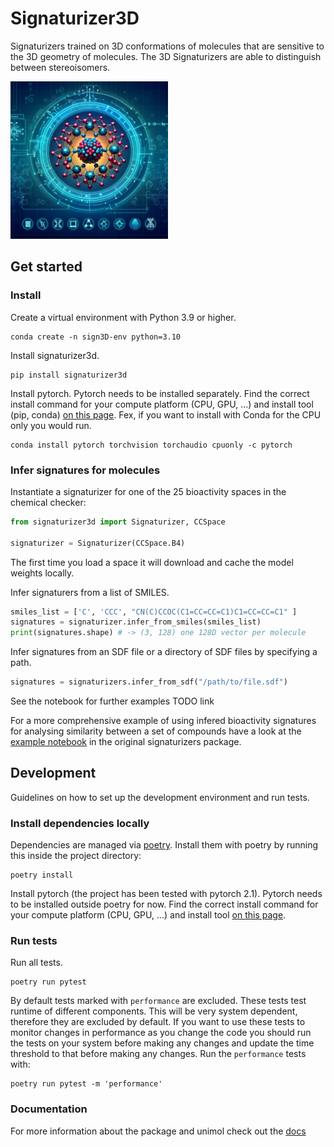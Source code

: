 # Signaturizer3D

Signaturizers trained on 3D conformations of molecules that are sensitive to the 3D geometry of molecules. The 3D Signaturizers are able to distinguish between stereoisomers. 

<img src="logo.png" width="50%" height="50%">

## Get started

### Install
Create a virtual environment with Python 3.9 or higher.
```shell
conda create -n sign3D-env python=3.10
```
Install signaturizer3d.
```shell
pip install signaturizer3d
```
Install pytorch. Pytorch needs to be installed separately. Find the correct install
command for your compute platform (CPU, GPU, ...) and install tool (pip, conda) [on this page](https://pytorch.org/get-started/locally/).
Fex, if you want to install with Conda for the CPU only you would run.
```shell
conda install pytorch torchvision torchaudio cpuonly -c pytorch
```
### Infer signatures for molecules
Instantiate a signaturizer for one of the 25 bioactivity spaces in the chemical checker:
```python
from signaturizer3d import Signaturizer, CCSpace

signaturizer = Signaturizer(CCSpace.B4)
```
The first time you load a space it will download and cache the model weights
locally.

Infer signaturers from a list of SMILES.
```python
smiles_list = ['C', 'CCC', "CN(C)CCOC(C1=CC=CC=C1)C1=CC=CC=C1" ]
signatures = signaturizer.infer_from_smiles(smiles_list)
print(signatures.shape) # -> (3, 128) one 128D vector per molecule
```

Infer signatures from an SDF file or a directory of SDF files by specifying a path.
```python
signatures = signaturizers.infer_from_sdf("/path/to/file.sdf")
```

See the notebook for further examples TODO link

For a more comprehensive example of using infered bioactivity signatures for analysing similarity between a set of compounds 
have a look at the [example notebook](https://gitlabsbnb.irbbarcelona.org/packages/signaturizer/-/blob/master/notebook/signaturizer.ipynb) in the original signaturizers package.

## Development
Guidelines on how to set up the development environment and run tests.

### Install dependencies locally
Dependencies are managed via [poetry](https://python-poetry.org/). Install them with poetry by running this inside
the project directory:
```shell
poetry install
```

Install pytorch (the project has been tested with pytorch 2.1). Pytorch needs to be installed outside poetry for now. Find the correct install
command for your compute platform (CPU, GPU, ...) and install tool [on this page](https://pytorch.org/get-started/locally/).

### Run tests
Run all tests.
```shell
poetry run pytest
```

By default tests marked with `performance` are excluded. These tests test runtime of different
components. This will be very system dependent, therefore they are excluded by default.
If you want to use these tests to monitor changes in performance as you change the code you
should run the tests on your system before making any changes and update the time threshold to
that before making any changes. 
Run the `performance` tests with:
```shell
poetry run pytest -m 'performance'
```

### Documentation
For more information about the package and unimol check out the [docs](docs/index.md)